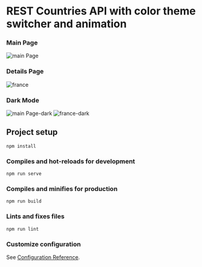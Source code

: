 # REST Countries API with color theme switcher and animation

### Main Page

![main Page](https://user-images.githubusercontent.com/52996494/123307474-cffcfd00-d522-11eb-89d3-b6c1a06e9abe.PNG)

### Details Page

![france](https://user-images.githubusercontent.com/52996494/123307531-e1dea000-d522-11eb-95d7-9784d9558738.PNG)

### Dark Mode
![main Page-dark](https://user-images.githubusercontent.com/52996494/123307812-371ab180-d523-11eb-8317-71052fc9c6a3.PNG)
![france-dark](https://user-images.githubusercontent.com/52996494/123307826-3aae3880-d523-11eb-9fad-27315b122709.PNG)


## Project setup
```
npm install
```

### Compiles and hot-reloads for development
```
npm run serve
```

### Compiles and minifies for production
```
npm run build
```

### Lints and fixes files
```
npm run lint
```



### Customize configuration
See [Configuration Reference](https://cli.vuejs.org/config/).
